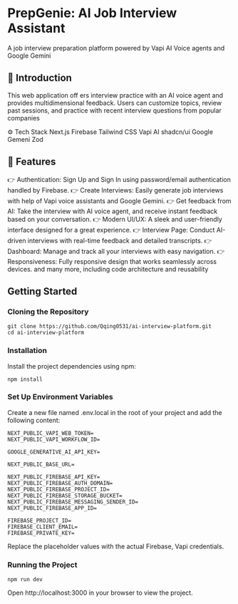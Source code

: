 # PrepGenie: AI Job Interview Assistant

A job interview preparation platform powered by Vapi AI Voice agents and Google Gemini

## 🤖 Introduction
This web application off ers interview practice with an AI voice agent and provides multidimensional feedback. Users can customize topics, review past sessions, and practice with recent interview questions from popular companies

⚙️ Tech Stack
Next.js
Firebase
Tailwind CSS
Vapi AI
shadcn/ui
Google Gemeni
Zod

## 🔋 Features
👉 Authentication: Sign Up and Sign In using password/email authentication handled by Firebase.
👉 Create Interviews: Easily generate job interviews with help of Vapi voice assistants and Google Gemini.
👉 Get feedback from AI: Take the interview with AI voice agent, and receive instant feedback based on your conversation.
👉 Modern UI/UX: A sleek and user-friendly interface designed for a great experience.
👉 Interview Page: Conduct AI-driven interviews with real-time feedback and detailed transcripts.
👉 Dashboard: Manage and track all your interviews with easy navigation.
👉 Responsiveness: Fully responsive design that works seamlessly across devices.
and many more, including code architecture and reusability


## Getting Started

### Cloning the Repository
```
git clone https://github.com/Qqing0531/ai-interview-platform.git
cd ai-interview-platform
```
### Installation

Install the project dependencies using npm:
```
npm install
```
### Set Up Environment Variables

Create a new file named .env.local in the root of your project and add the following content:
```
NEXT_PUBLIC_VAPI_WEB_TOKEN=
NEXT_PUBLIC_VAPI_WORKFLOW_ID=

GOOGLE_GENERATIVE_AI_API_KEY=

NEXT_PUBLIC_BASE_URL=

NEXT_PUBLIC_FIREBASE_API_KEY=
NEXT_PUBLIC_FIREBASE_AUTH_DOMAIN=
NEXT_PUBLIC_FIREBASE_PROJECT_ID=
NEXT_PUBLIC_FIREBASE_STORAGE_BUCKET=
NEXT_PUBLIC_FIREBASE_MESSAGING_SENDER_ID=
NEXT_PUBLIC_FIREBASE_APP_ID=

FIREBASE_PROJECT_ID=
FIREBASE_CLIENT_EMAIL=
FIREBASE_PRIVATE_KEY=
```
Replace the placeholder values with the actual Firebase, Vapi credentials.

### Running the Project
```
npm run dev
```
Open http://localhost:3000 in your browser to view the project.
